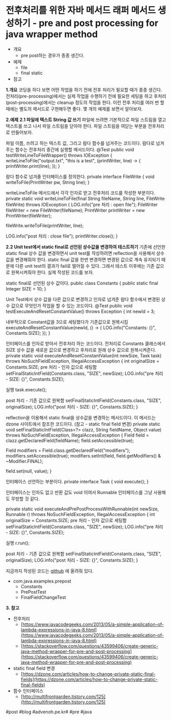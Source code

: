 # 전후처리를 위한 자바 메서드 래퍼 메서드 생성하기 - pre and post processing for java wrapper method
* 개요
	* pre post하는 경우가 종종 생긴다.
* 예제
	* file
	* final static
* 참고

**1.개요**
코딩을 하다 보면 어떤 작업을 하기 전에 전후 처리가 필요할 때가 종종 생긴다. 전처리(pre-processing)에서는 실제 작업을 수행하기 전에 필요한 세팅을 하고 후처리(post-processing)에서는 cleanup 정도의 작업을 한다. 이런 전후 처리를 여러 번 할 때에는 별도의 메서드로 구현해두면 좋다. 몇 개의 예제를 보면서 알아보자.

**2.예제**
**2.1 파일에 텍스트 String 값 쓰기**
파일에 쓰려면 기본적으로 파일 스트림을 열고 텍스트를 쓰고 나서 파일 스트림을 닫아야 한다. 파일 스트림을 여닫는 부분을 전후처리로 만들어보자.

파일 이름, 쓰려고 하는 텍스트 값, 그리고 람다 함수를 넘겨주는 코드이다. 람다로 넘겨주는 함수는 전후처리 중간에 실행할 메서드이다.
@Test
public void testWriteLineToFileWrapper() throws IOException {
writeLineToFile("output.txt", "this is a test", (printWriter, line) -> {
printWriter.print(line);
});
}

람다 함수로 넘겨줄 인터페이스를 정의한다.
private interface FileWrite {
void writeToFile(PrintWriter pw, String line);
}

writeLineToFile 메서드에서 각각 인자로 받고 전후처리 코드를 작성한 부분이다.
private static void writeLineToFile(final String fileName, String line, FileWrite fileWrite) throws IOException {
LOG.info("pre 처리 : open file");
FileWriter fileWriter = new FileWriter(fileName);
PrintWriter printWriter = new PrintWriter(fileWriter);

fileWrite.writeToFile(printWriter, line);

LOG.info("post 처리 : close file");
printWriter.close();
}

**2.2 Unit test에서 static final로 선언된 상수값을 변경하여 테스트하기**
기존에 선언한 static final 상수 값을 변경하면서 unit test를 작성하려면 reflection을 사용해서 상수 값을 변경해줘야 한다. static final 값을 한번 변경하면 변경된 값으로 계속 유지되기 때문에 다른 unit test의 결과가 fail로 떨어질 수 있다. 그래서 테스트 이후에는 기존 값으로 원복시켜줘야 한다. 실제 작성된 코드를 보자.

static final로 선언된 상수 값이다.
public class Constants {
public static final Integer SIZE = 10;
}

Unit Test에서 상수 값을 다른 값으로 변경하고 인자로 넘겨준 람다 함수에서 변경된 상수 값으로 무엇인가 작업을 할 수 있는 코드이다.
@Test
public void testExecuteAndResetConstantValue() throws Exception {
int newId = 3;

내부적으로 Constant값을 3으로 세팅했다가 기존값으로 원복시킴
executeAndResetConstantValue(newId, () -> {
LOG.info("Constants: {}", Constants.SIZE);
});
}

인터페이스를 인자로 받아서 전후처리 하는 코드이다. 전처리로 Constants 클래스에서 SIZE 상수 값을 새로운 값으로 변경하고 후처리로 원래 상수 값으로 원복시켜준다.
private static void executeAndResetConstantValue(int newSize, Task task) throws NoSuchFieldException, IllegalAccessException {
int originalSize = Constants.SIZE;
pre 처리 - 인자 값으로 세팅함
setFinalStaticIntField(Constants.class, "SIZE", newSize);
LOG.info("pre 처리 - SIZE: {}", Constants.SIZE);

실행
task.execute();

post 처리 - 기존 값으로 원복함
setFinalStaticIntField(Constants.class, "SIZE", originalSize);
LOG.info("post 처리 - SIZE: {}", Constants.SIZE);
}

reflection을 이용해서 static final을 상수값을 변경하는 메서드이다. 이 메서드는 dzone 사이트에서 참조한 코드이다. (참고 - static final field 변경)
private static void setFinalStaticIntField(Class<?> clazz, String fieldName, Object value) throws NoSuchFieldException, IllegalAccessException {
Field field = clazz.getDeclaredField(fieldName);
field.setAccessible(true);

Field modifiers = Field.class.getDeclaredField("modifiers");
modifiers.setAccessible(true);
modifiers.setInt(field, field.getModifiers() & ~Modifier.FINAL);

field.set(null, value);
}

인터페이스 선언하는 부분이다.
private interface Task {
void execute();
}

인터페이스는 인자도 없고 반환 값도 void 이여서 Runnable 인터페이스를 그냥 사용해도 무방할 것 같다.

private static void executeAndPrePostProcessWithRunnable(int newSize, Runnable r) throws NoSuchFieldException, IllegalAccessException {
int originalSize = Constants.SIZE;
pre 처리 - 인자 값으로 세팅함
setFinalStaticIntField(Constants.class, "SIZE", newSize);
LOG.info("pre 처리 - SIZE: {}", Constants.SIZE);

실행
r.run();

post 처리 - 기존 값으로 원복함
setFinalStaticIntField(Constants.class, "SIZE", originalSize);
LOG.info("post 처리 - SIZE: {}", Constants.SIZE);
}

지금까지 작성된 코드는 [github](https://github.com/kenshin579/tutorials-java-examples/tree/master/java8) 에 올려줘 있다. 

* com.java.examples.prepost
	* Constants
	* PrePostTest
	* FinalFieldChangeTest

**3. 참고**

* 전후처리
	* [https://www.javacodegeeks.com/2013/05/a-simple-application-of-lambda-expressions-in-java-8.html](https://www.javacodegeeks.com/2013/05/a-simple-application-of-lambda-expressions-in-java-8.html)
	* [https://stackoverflow.com/questions/43599406/create-generic-java-method-wrapper-for-pre-and-post-processing](https://stackoverflow.com/questions/43599406/create-generic-java-method-wrapper-for-pre-and-post-processing)
* static final field 변경
	* [https://dzone.com/articles/how-to-change-private-static-final-fields](https://dzone.com/articles/how-to-change-private-static-final-fields)
* 함수 인터페이스
	* [http://multifrontgarden.tistory.com/125](http://multifrontgarden.tistory.com/125)

#post #blog #advenoh.pe.kr# #pre #java